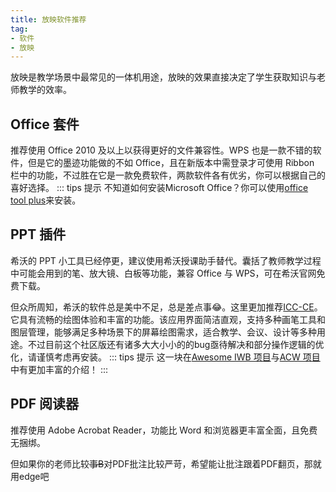 ```yaml
---
title: 放映软件推荐
tag:
- 软件
- 放映
---
```


放映是教学场景中最常见的一体机用途，放映的效果直接决定了学生获取知识与老师教学的效率。

## Office 套件

推荐使用 Office 2010 及以上以获得更好的文件兼容性。WPS 也是一款不错的软件，但是它的墨迹功能做的不如 Office，且在新版本中需登录才可使用 Ribbon 栏中的功能，不过胜在它是一款免费软件，两款软件各有优劣，你可以根据自己的喜好选择。
::: tips 提示
不知道如何安装Microsoft Office？你可以使用[office tool plus](https://otp.landian.vip)来安装。

## PPT 插件

希沃的 PPT 小工具已经停更，建议使用希沃授课助手替代。囊括了教师教学过程中可能会用到的笔、放大镜、白板等功能，兼容 Office 与 WPS，可在希沃官网免费下载。

但众所周知，希沃的软件总是美中不足，总是差点事😂。这里更加推荐[ICC-CE](https://github.com/InkCanvasForClass/community/)。它具有流畅的绘图体验和丰富的功能。该应用界面简洁直观，支持多种画笔工具和图层管理，能够满足多种场景下的屏幕绘图需求，适合教学、会议、设计等多种用途。不过目前这个社区版还有诸多大大小小的的bug亟待解决和部分操作逻辑的优化，请谨慎考虑再安装。
::: tips 提示
这一块在[Awesome IWB 项目](https://github.com/Awesome-Iwb/Awesome-Iwb)与[ACW 项目](https://github.com/Jursin/Awesome-Class-Softwares)中有更加丰富的介绍！
:::


## PDF 阅读器

推荐使用 Adobe Acrobat Reader，功能比 Word 和浏览器更丰富全面，且免费无捆绑。

但如果你的老师比较~~事B~~对PDF批注比较严苛，希望能让批注跟着PDF翻页，那就用edge吧
